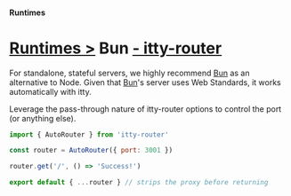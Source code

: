 #### Runtimes
# <u>Runtimes ></u> Bun <u>- itty-router</u>

For standalone, stateful servers, we highly recommend [Bun](https://bun.sh) as an alternative to Node.  Given that [Bun](https://bun.sh)'s server uses Web Standards, it works automatically with itty.

Leverage the pass-through nature of itty-router options to control the port (or anything else).

```js
import { AutoRouter } from 'itty-router'

const router = AutoRouter({ port: 3001 })

router.get('/', () => 'Success!')

export default { ...router } // strips the proxy before returning
```
